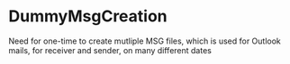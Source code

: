 # DummyMsgCreation
Need for one-time to create mutliple MSG files, which is used for Outlook mails, for receiver and sender, on many different dates
